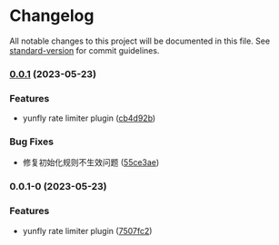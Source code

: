 # Changelog

All notable changes to this project will be documented in this file. See [standard-version](https://github.com/conventional-changelog/standard-version) for commit guidelines.

### [0.0.1](https://github.com/yunke-yunfly/yunfly-plugin-rate-limiter/compare/v0.0.1-0...v0.0.1) (2023-05-23)


### Features

* yunfly rate limiter plugin ([cb4d92b](https://github.com/yunke-yunfly/yunfly-plugin-rate-limiter/commit/cb4d92be649c69ba36e22da1db86dbbde27208a1))


### Bug Fixes

* 修复初始化规则不生效问题 ([55ce3ae](https://github.com/yunke-yunfly/yunfly-plugin-rate-limiter/commit/55ce3ae05447485ac1c1098701fa3a76f9a1563f))

### 0.0.1-0 (2023-05-23)


### Features

* yunfly rate limiter plugin ([7507fc2](https://github.com/yunke-yunfly/yunfly-plugin-rate-limiter/commit/7507fc2586a7f30cb049e76374df0caa661c2db2))
